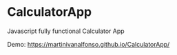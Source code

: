 # CalculatorApp
Javascript fully functional Calculator App 

Demo: 
https://martinivanalfonso.github.io/CalculatorApp/
